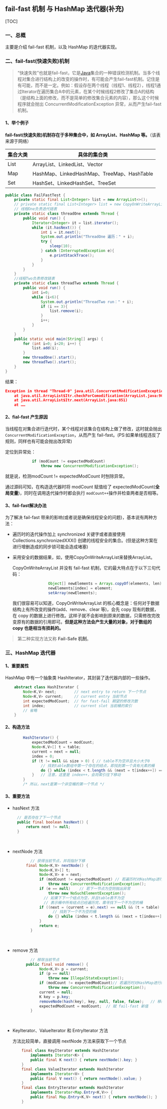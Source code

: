 ## fail-fast 机制 与 HashMap 迭代器(补充)

[TOC]

### 一、总概

主要是介绍 fail-fast 机制，以及 HashMap 的迭代器实现。

### 二、fail-fast(快速失败)机制

> “快速失败”也就是fail-fast，它是[Java](http://lib.csdn.net/base/java)集合的一种错误检测机制。当多个线程对集合进行结构上的改变的操作时，有可能会产生fail-fast机制。记住是有可能，而不是一定。例如：假设存在两个线程（线程1、线程2），线程1通过Iterator在遍历集合A中的元素，在某个时候线程2修改了集合A的结构（是结构上面的修改，而不是简单的修改集合元素的内容），那么这个时候程序就会抛出 ConcurrentModificationException 异常，从而产生fail-fast机制。

#### 1、举个例子

**fail-fast(快速失败)机制存在于多种集合中，如 ArrayList、HashMap 等。**（该表来源于网络）

| 集合大类 | 具体的集合类                                  |
| ---- | --------------------------------------- |
| List | ArrayList、LinkedList、Vector             |
| Map  | HashMap、LinkedHashMap、TreeMap、HashTable |
| Set  | HashSet、LinkedHashSet、TreeSet           |

```java
public class FailFastTest {
    private static final List<Integer> list = new ArrayList<>();
  	// private static final List<Integer> list = new CopyOnWriteArrayList<>();
    // 线程One负责迭代链表
    private static class threadOne extends Thread {
        public void run() {
            Iterator<Integer> it = list.iterator();
            while (it.hasNext()) {
                int i = it.next();
                System.out.println("ThreadOne 遍历：" + i);
                try {
                    sleep(10);
                } catch (InterruptedException e){
                    e.printStackTrace();
                }
            }
        }
    }
	//线程Two负责修改链表
    private static class threadTwo extends Thread {
        public void run() {
            int i=0;
            while (i<6){
                System.out.println("ThreadTwo run：" + i);
                if (i == 3){
                    list.remove(i);
                }
                i++;
            }
        }
    }
    public static void main(String[] args) {
        for (int i=0; i<20; i++) {
            list.add(i);
        }
        new threadOne().start();
        new threadTwo().start();
    }
}
```

结果：

```json
Exception in thread "Thread-0" java.util.ConcurrentModificationException
	at java.util.ArrayList$Itr.checkForComodification(ArrayList.java:901)
	at java.util.ArrayList$Itr.next(ArrayList.java:851)
	at ……
```



#### 2、fial-fast 产生原因

当线程在对集合进行迭代时，某个线程对该集合在结构上做了修改，这时就会抛出`ConcurrentModificationException`，从而产生 fail-fast。(PS:如果单线程违反了规则，同样也有可能会抛出改异常)

定位到异常处：

```java
            if (modCount != expectedModCount)
                throw new ConcurrentModificationException();
```

就是说，检测modCount != expectedModCount 时刨除异常。

通过源码可知，在构造迭代器时将 modCount 赋值给了 expectedModCount(**全局变量**)，同时在调用迭代操作时都会执行 `modCount++`操作并检查两者是否相等。



#### 3、fail-fast解决办法

为了解决 fail-fast 带来的影响(或者说是确保线程安全的问题)，基本说有两种方法：

- 遍历时的迭代操作加上 synchronized 关键字或者直接使用 Collections.synchronizedXXX() 创建的线程安全的集合。(但是这种方案在进行增删造成的同步锁可能会造成堵塞)

- 采用安全的数据结果，如，使用CopyOnWriteArrayList来替换ArrayList。

  CopyOnWriteArrayList 并没有 fail-fast 机制，它的最大特点在于以下三句代码：

  ```java
                  Object[] newElements = Arrays.copyOf(elements, len);
                  newElements[index] = element;
                  setArray(newElements);
  ```

  我们很容易可以知道，CopyOnWriteArrayList 的核心概念是：任何对于数据结构上有所改变的操作(add、remove、clear 等)，会先 copy 现有的数据，在 copy 的数据上进行修改。这样子就不会影响到原来的数据，只需修改完改变原有的数据的引用即可。**但是这种方法会产生大量的对象，对于数组的 copy 也是相当有损耗的。**

>第二种实现方法又称 **Fail-Safe 机制**。



### 三、HashMap 迭代器

#### 1、重要属性

HashMap 中有一个抽象类 HashIterator，其封装了迭代器内部的一些操作。

```java
    abstract class HashIterator {
        Node<K,V> next;        // next entry to return 下一个节点
        Node<K,V> current;     // current entry	当前节点
        int expectedModCount;  // for fast-fail	期望的修改次数
        int index;             // current slot 当前桶的索引
      	// 省略
    }
```



#### 2、构造方法

```java
        HashIterator() {
            expectedModCount = modCount;
            Node<K,V>[] t = table;
            current = next = null;
            index = 0;
            if (t != null && size > 0) { // table不为空并且大小大于0
              	// 找到table数组中第一个存在的结点，即找到第一个具有元素的桶
                do {} while (index < t.length && (next = t[index++]) == null);
            }	// 注意，这里是 index++，会将索引往下移动
        } 
		/* 所以，next是第一个非空桶的第一个节点 */
```



#### 3、重要方法

* hasNext 方法

  ```java
  	// 是否存在了下一个节点       
  	public final boolean hasNext() {
  		return next != null;
  	}
  ```

  ​

* nextNode 方法

  ```java
          // 获得当前节点，并将指针下移
  		final Node<K,V> nextNode() {
              Node<K,V>[] t;
              Node<K,V> e = next;
              if (modCount != expectedModCount) // 若遍历时对HashMap进行结构性的修改会抛出异常
                  throw new ConcurrentModificationException();
              if (e == null)	// 若下一节点为空则抛出异常
                  throw new NoSuchElementException();
            	// 如果下下一个结点为空，并且table表不为空
            	// 表示桶中所有结点已经遍历完，需寻找下一个不为空的桶
              if ((next = (current = e).next) == null && (t = table) != null) {
                	// 找到下一个不为空的桶
                  do {} while (index < t.length && (next = t[index++]) == null);
              }
              return e;
          }
  ```

  ​

* remove 方法

  ```java
          // 移除当前节点
  		public final void remove() {
              Node<K,V> p = current;
              if (p == null)
                  throw new IllegalStateException();
              if (modCount != expectedModCount)// 若遍历时对HashMap进行结构性的修改会抛出异常
                  throw new ConcurrentModificationException();
              current = null;
              K key = p.key;
              removeNode(hash(key), key, null, false, false);	// 移除节点
              expectedModCount = modCount;	// 赋 fail-fast 新值
          }
  ```

  ​

* KeyIterator、ValueIterator 和 EntryIterator 方法

  方法比较简单，直接调用 nextNode 方法来获取下一个节点

  ```java
      final class KeyIterator extends HashIterator
          implements Iterator<K> {
          public final K next() { return nextNode().key; }
      }
      final class ValueIterator extends HashIterator
          implements Iterator<V> {
          public final V next() { return nextNode().value; }
      }
      final class EntryIterator extends HashIterator
          implements Iterator<Map.Entry<K,V>> {
          public final Map.Entry<K,V> next() { return nextNode(); }
      }
  ```

  ​